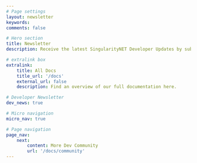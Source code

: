 ```yaml
---
# Page settings
layout: newsletter
keywords:
comments: false

# Hero section
title: Newsletter
description: Receive the latest SingularityNET Developer Updates by subscribing to the newsletter below.

# extralink box
extralink:
    title: All Docs
    title_url: '/docs'
    external_url: false
    description: Find an overview of our full documentation here.

# Developer Newsletter
dev_news: true

# Micro navigation
micro_nav: true

# Page navigation
page_nav:
    next:
        content: More Dev Community
        url: '/docs/community'
---
```

